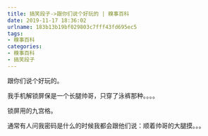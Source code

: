 ```yaml
---
title: 搞笑段子->跟你们说个好玩的 | 糗事百科
date: 2019-11-17 18:36:02
urlname: 183b13b19bf029803c7fff43fd695ec5
tags: 
- 糗事百科
categories:
- 糗事百科
- 搞笑段子
---
```

跟你们说个好玩的。

我手机解锁屏保是一个长腿帅哥，只穿了泳裤那种。。。。

锁屏用的九宫格。

通常有人问我密码是什么的时候我都会跟他们说：顺着帅哥的大腿摸。。。


